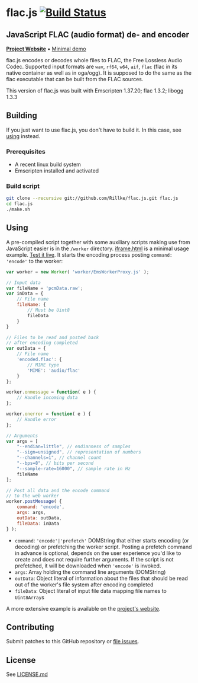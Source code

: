 # flac.js [![Build Status](https://travis-ci.org/Rillke/flac.js.svg?branch=master)](https://travis-ci.org/Rillke/flac.js)

## JavaScript FLAC (audio format) de- and encoder

[**Project Website**](https://blog.rillke.com/flac.js/) • [Minimal demo](https://rawgit.com/Rillke/flac.js/master/iframe.html)

flac.js encodes or decodes whole files to FLAC, the Free Lossless Audio Codec. Supported input formats are `wav`, `rf64`, `w64`, `aif`, `flac` (flac in its native container as well as in oga/ogg). It is supposed to do the same as the flac executable that can be built from the FLAC sources.

This version of flac.js was built with Emscripten 1.37.20; flac 1.3.2; libogg 1.3.3

## Building
If you just want to use flac.js, you don't have to build it. In this case, see [using](#using) instead.

### Prerequisites
- A recent linux build system
- Emscripten installed and activated

### Build script
```bash
git clone --recursive git://github.com/Rillke/flac.js.git flac.js
cd flac.js
./make.sh
```

## Using
A pre-compiled script together with some auxiliary scripts making use from JavaScript easier is in the `/worker` directory.
[iframe.html](iframe.html) is a minimal usage example. [Test it live](https://rawgit.com/Rillke/flac.js/master/iframe.html). It starts the encoding process posting `command: 'encode'` to the worker:
```JavaScript
var worker = new Worker( 'worker/EmsWorkerProxy.js' );

// Input data
var fileName = 'pcmData.raw';
var inData = {
	// File name
	fileName: {
		// Must be Uint8
		fileData
	}
}

// Files to be read and posted back
// after encoding completed
var outData = {
	// File name
	'encoded.flac': {
		// MIME type
		'MIME': 'audio/flac'
	}
};

worker.onmessage = function( e ) {
	// Handle incoming data
};

worker.onerror = function( e ) {
	// Handle error
};

// Arguments
var args = [
    "--endian=little", // endianness of samples
    "--sign=unsigned", // representation of numbers
    "--channels=1", // channel count
    "--bps=8", // bits per second
    "--sample-rate=16000", // sample rate in Hz
    fileName
];

// Post all data and the encode command
// to the web worker
worker.postMessage( {
	command: 'encode',
	args: args,
	outData: outData,
	fileData: inData
} );
```

- `command`: `'encode'|'prefetch'` DOMString that either starts encoding (or decoding) or prefetching the worker script. Posting a prefetch command in advance is optional, depends on the user experience you'd like to create and does not require further arguments. If the script is not prefetched, it will be downloaded when `'encode'` is invoked.
- `args`: Array holding the command line arguments (DOMString)
- `outData`: Object literal of information about the files that should be read out of the worker's file system after encoding completed
- `fileData`: Object literal of input file data mapping file names to `Uint8Array`s

A more extensive example is available on the [project's website](https://blog.rillke.com/flac.js/).

## Contributing
Submit patches to this GitHub repository or [file issues](https://github.com/Rillke/flac.js/issues).

## License
See [LICENSE.md](LICENSE.md)

